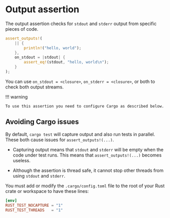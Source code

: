 <!--
Copyright (c) 2023 Sophie Katz

This file is part of test-ur-code-XD.

test-ur-code-XD is free software: you can redistribute it and/or modify it under the terms of the
GNU General Public License as published by the Free Software Foundation, either version 3 of the
License, or (at your option) any later version.

test-ur-code-XD is distributed in the hope that it will be useful, but WITHOUT ANY WARRANTY; without
even the implied warranty of MERCHANTABILITY or FITNESS FOR A PARTICULAR PURPOSE. See the GNU
General Public License for more details.

You should have received a copy of the GNU General Public License along with test-ur-code-XD. If
not, see <https://www.gnu.org/licenses/>.
-->

# Output assertion

The output assertion checks for `stdout` and `stderr` output from specific pieces of code.

```rust
assert_outputs!(
    || {
        println!("hello, world");
    },
    on_stdout = |stdout| {
        assert_eq!(stdout, "hello, world\n");
    }
);
```

You can use `on_stdout = <closure>`, `on_stderr = <closure>`, or both to check both output streams.

!!! warning

    To use this assertion you need to configure Cargo as described below.

## Avoiding Cargo issues

By default, `cargo test` will capture output and also run tests in parallel. These both cause issues for `assert_outputs!(...)`.

* Capturing output means that `stdout` and `stderr` will be empty when the code under test runs. This means that `assert_outputs!(...)` becomes useless.

* Although the assertion is thread safe, it cannot stop other threads from using `stdout` and `stderr`.

You must add or modify the `.cargo/config.toml` file to the root of your Rust crate or workspace to have these lines:

```toml
[env]
RUST_TEST_NOCAPTURE = "1"
RUST_TEST_THREADS   = "1"
```
